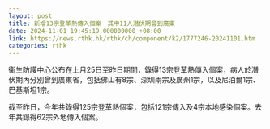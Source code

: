 ```yaml
---
layout: post
title: 新增13宗登革熱傳入個案　其中11人潛伏期曾到廣東
date: 2024-11-01 19:45:19.000000000 +08:00
link: https://news.rthk.hk/rthk/ch/component/k2/1777246-20241101.htm
categories: rthk
---
```


衞生防護中心公布在上月25日至昨日期間，錄得13宗登革熱傳入個案，病人於潛伏期內分別曾到廣東省，包括佛山有8宗、深圳兩宗及廣州1宗，以及尼泊爾1宗、巴基斯坦1宗。

截至昨日，今年共錄得125宗登革熱個案，包括121宗傳入及4宗本地感染個案。去年共錄得62宗外地傳入個案。
